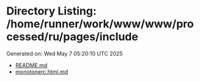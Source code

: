 # Directory Listing: /home/runner/work/www/www/processed/ru/pages/include
Generated on: Wed May  7 05:20:10 UTC 2025

- [README.md](README.md)
- [monotonerc.html.md](monotonerc.html.md)
